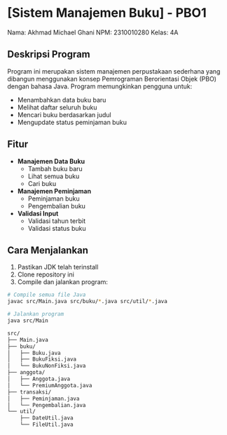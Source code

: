
# [Sistem Manajemen Buku] - PBO1
Nama: Akhmad Michael Ghani
NPM: 2310010280
Kelas: 4A  

## Deskripsi Program
Program ini merupakan sistem manajemen perpustakaan sederhana yang dibangun menggunakan konsep Pemrograman Berorientasi Objek (PBO) dengan bahasa Java. Program memungkinkan pengguna untuk:
- Menambahkan data buku baru
- Melihat daftar seluruh buku
- Mencari buku berdasarkan judul
- Mengupdate status peminjaman buku

## Fitur
- **Manajemen Data Buku**
  - Tambah buku baru
  - Lihat semua buku
  - Cari buku
- **Manajemen Peminjaman**
  - Peminjaman buku
  - Pengembalian buku
- **Validasi Input**
  - Validasi tahun terbit
  - Validasi status buku

## Cara Menjalankan
1. Pastikan JDK telah terinstall
2. Clone repository ini
3. Compile dan jalankan program:

```bash
# Compile semua file Java
javac src/Main.java src/buku/*.java src/util/*.java

# Jalankan program
java src/Main

src/
├── Main.java
├── buku/
│   ├── Buku.java
│   ├── BukuFiksi.java
│   └── BukuNonFiksi.java
├── anggota/
│   ├── Anggota.java
│   └── PremiumAnggota.java
├── transaksi/
│   ├── Peminjaman.java
│   └── Pengembalian.java
└── util/
    ├── DateUtil.java
    └── FileUtil.java

